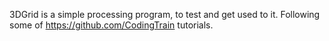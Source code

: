 3DGrid is a simple processing program, to test and get used to it. Following some of https://github.com/CodingTrain tutorials.
